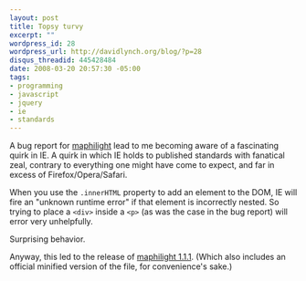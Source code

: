 ```yaml
--- 
layout: post
title: Topsy turvy
excerpt: ""
wordpress_id: 28
wordpress_url: http://davidlynch.org/blog/?p=28
disqus_threadid: 445428484
date: 2008-03-20 20:57:30 -05:00
tags: 
- programming
- javascript
- jquery
- ie
- standards
---
```

A bug report for [maphilight](http://plugins.jquery.com/project/maphilight) lead to me becoming aware of a fascinating quirk in IE. A quirk in which IE holds to published standards with fanatical zeal, contrary to everything one might have come to expect, and far in excess of Firefox/Opera/Safari.

When you use the `.innerHTML` property to add an element to the DOM, IE will fire an "unknown runtime error" if that element is incorrectly nested. So trying to place a `<div>` inside a `<p>` (as was the case in the bug report) will error very unhelpfully.

Surprising behavior.

Anyway, this led to the release of [maphilight 1.1.1](http://plugins.jquery.com/files/maphilight-1.1.1.tar.gz). (Which also includes an official minified version of the file, for convenience's sake.)
